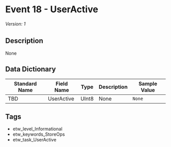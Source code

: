 # Event 18 - UserActive
###### Version: 1

## Description
None

## Data Dictionary
|Standard Name|Field Name|Type|Description|Sample Value|
|---|---|---|---|---|
|TBD|UserActive|UInt8|None|`None`|

## Tags
* etw_level_Informational
* etw_keywords_StoreOps
* etw_task_UserActive